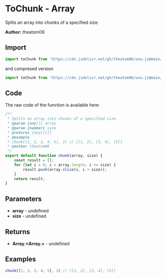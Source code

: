 # ToChunk - Array
Splits an array into chunks of a specified size.

**Author:** theatom06

## Import 

```js
import toChunk from 'https://cdn.jsdelivr.net/gh/theatom06/uno.js@main/lib/array/toChunk.js';
```
and compresed version
```js
import toChunk from 'https://cdn.jsdelivr.net/gh/theatom06/uno.js@main/lib/array/toChunk.min.js';
```

## Code
The raw code of the function is available here:
```js
/**
 * Splits an array into chunks of a specified size.
 * @param {any[]} array
 * @param {number} size
 * @returns {any[][]}
 * @example
 * chunk([1, 2, 3, 4, 5], 2) // [[1, 2], [3, 4], [5]]
 * @author theatom06
 */
export default function chunk(array, size) {
    const result = [];
    for (let i = 0; i < array.length; i += size) {
        result.push(array.slice(i, i + size));
    }
    return result;
}
```

## Parameters
* **array** - undefined
* **size** - undefined


## Returns
* **Array.<Array.<any>>** - undefined


## Examples
```js
chunk([1, 2, 3, 4, 5], 2) // [[1, 2], [3, 4], [5]]

```